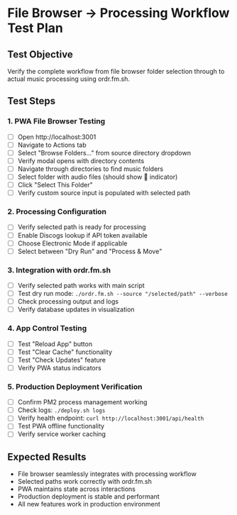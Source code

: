 # File Browser → Processing Workflow Test Plan

## Test Objective
Verify the complete workflow from file browser folder selection through to actual music processing using ordr.fm.sh.

## Test Steps

### 1. PWA File Browser Testing
- [ ] Open http://localhost:3001
- [ ] Navigate to Actions tab
- [ ] Select "Browse Folders..." from source directory dropdown
- [ ] Verify modal opens with directory contents
- [ ] Navigate through directories to find music folders
- [ ] Select folder with audio files (should show 🎵 indicator)
- [ ] Click "Select This Folder" 
- [ ] Verify custom source input is populated with selected path

### 2. Processing Configuration
- [ ] Verify selected path is ready for processing
- [ ] Enable Discogs lookup if API token available
- [ ] Choose Electronic Mode if applicable
- [ ] Select between "Dry Run" and "Process & Move"

### 3. Integration with ordr.fm.sh
- [ ] Verify selected path works with main script
- [ ] Test dry run mode: `./ordr.fm.sh --source "/selected/path" --verbose`
- [ ] Check processing output and logs
- [ ] Verify database updates in visualization

### 4. App Control Testing
- [ ] Test "Reload App" button
- [ ] Test "Clear Cache" functionality  
- [ ] Test "Check Updates" feature
- [ ] Verify PWA status indicators

### 5. Production Deployment Verification
- [ ] Confirm PM2 process management working
- [ ] Check logs: `./deploy.sh logs`
- [ ] Verify health endpoint: `curl http://localhost:3001/api/health`
- [ ] Test PWA offline functionality
- [ ] Verify service worker caching

## Expected Results
- File browser seamlessly integrates with processing workflow
- Selected paths work correctly with ordr.fm.sh
- PWA maintains state across interactions
- Production deployment is stable and performant
- All new features work in production environment